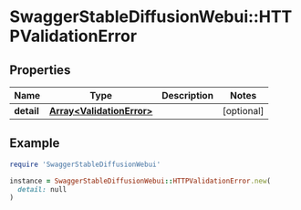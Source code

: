 # SwaggerStableDiffusionWebui::HTTPValidationError

## Properties

| Name | Type | Description | Notes |
| ---- | ---- | ----------- | ----- |
| **detail** | [**Array&lt;ValidationError&gt;**](ValidationError.md) |  | [optional] |

## Example

```ruby
require 'SwaggerStableDiffusionWebui'

instance = SwaggerStableDiffusionWebui::HTTPValidationError.new(
  detail: null
)
```

